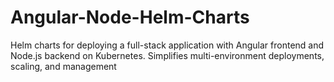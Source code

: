 # Angular-Node-Helm-Charts
Helm charts for deploying a full-stack application with Angular frontend and Node.js backend on Kubernetes. Simplifies multi-environment deployments, scaling, and management
